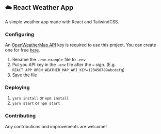 ## ☁️ React Weather App

A simple weather app made with React and TailwindCSS.

### Configuring
An [OpenWeatherMap API](https://openweathermap.org/api) key is required to use this project. You can create one for free [here](https://home.openweathermap.org/subscriptions/unauth_subscribe/onecall_30/base).

1. Rename the `.env.example` file to `.env`
2. Put you API key in the `.env` file after the `=` sign. (E.g. `REACT_APP_OPEN_WEATHER_MAP_API_KEY=123456789abcdefg`)
3. Save the file


### Deploying

1. `yarn install` or `npm install`
2. `yarn start` or `npm start`

### Contributing
Any contributions and improvements are welcome!
